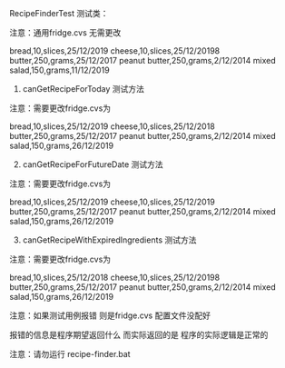 RecipeFinderTest 测试类：


注意：通用fridge.cvs  无需更改

bread,10,slices,25/12/2019
cheese,10,slices,25/12/20198
butter,250,grams,25/12/2017
peanut butter,250,grams,2/12/2014
mixed salad,150,grams,11/12/2019
  

1. canGetRecipeForToday 测试方法

注意：需要更改fridge.cvs为

bread,10,slices,25/12/2019
cheese,10,slices,25/12/2018
butter,250,grams,25/12/2017
peanut butter,250,grams,2/12/2014
mixed salad,150,grams,26/12/2019


2. canGetRecipeForFutureDate 测试方法


注意：需要更改fridge.cvs为

bread,10,slices,25/12/2019
cheese,10,slices,25/12/2019
butter,250,grams,25/12/2017
peanut butter,250,grams,2/12/2014
mixed salad,150,grams,26/12/2019

3. canGetRecipeWithExpiredIngredients 测试方法

注意：需要更改fridge.cvs为

bread,10,slices,25/12/2018
cheese,10,slices,25/12/20198
butter,250,grams,25/12/2017
peanut butter,250,grams,2/12/2014
mixed salad,150,grams,26/12/2019




注意：如果测试用例报错 则是fridge.cvs 配置文件没配好

报错的信息是程序期望返回什么  而实际返回的是  程序的实际逻辑是正常的


注意：请勿运行 recipe-finder.bat 




